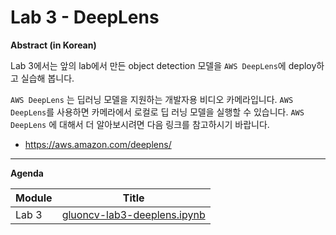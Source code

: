 # Lab 3 - DeepLens
**Abstract (in Korean)**

Lab 3에서는 앞의 lab에서 만든 object detection 모델을 `AWS DeepLens`에 deploy하고 실습해 봅니다.

`AWS DeepLens` 는 딥러닝 모델을 지원하는 개발자용 비디오 카메라입니다. `AWS DeepLens`를 사용하면 카메라에서 로컬로 딥 러닝 모델을 실행할 수 있습니다. `AWS DeepLens` 에 대해서 더 알아보시려면 다음 링크를 참고하시기 바랍니다.

- https://aws.amazon.com/deeplens/

------

**Agenda**

| Module | Title                                                      |
| ------ | ---------------------------------------------------------- |
| Lab 3  | [gluoncv-lab3-deeplens.ipynb](gluoncv-lab3-deeplens.ipynb) |



